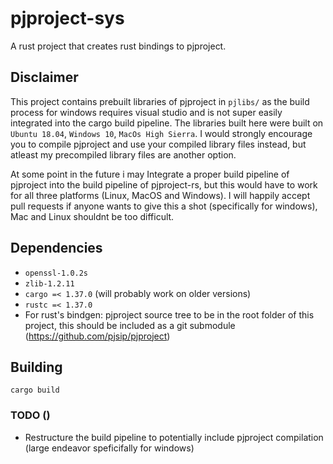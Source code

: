 # pjproject-sys

A rust project that creates rust bindings to pjproject.


## Disclaimer
This project contains prebuilt libraries of pjproject in `pjlibs/` as the build process for windows  requires visual studio and  is not super easily integrated into the cargo build pipeline. 
The libraries built here were built on `Ubuntu 18.04`, `Windows 10`, `MacOs High Sierra`. 
I would strongly encourage you to compile pjproject and use your compiled library files instead, but atleast my precompiled library files are another option.

At some point in the future i may Integrate a proper build pipeline of pjproject into the build pipeline of pjproject-rs, but this would have to work for all three platforms (Linux, MacOS and Windows).
I will happily accept pull requests if anyone wants to give this a shot (specifically for windows), Mac and Linux shouldnt be too difficult.

## Dependencies 
- `openssl-1.0.2s`
- `zlib-1.2.11`
- `cargo =< 1.37.0` (will probably work on older versions)
- `rustc =< 1.37.0`
- For rust's bindgen: pjproject source tree to be in the root folder of this project, this should be included as a git submodule (https://github.com/pjsip/pjproject) 

## Building
`cargo build`

### TODO ()
- Restructure the build pipeline to potentially include pjproject compilation (large endeavor speficifally for windows)
